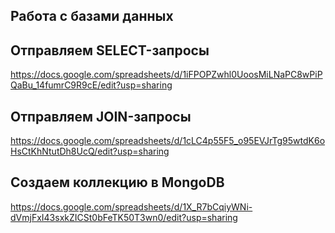 ## Работа с базами данных
## Отправляем SELECT-запросы
<https://docs.google.com/spreadsheets/d/1iFPOPZwhl0UoosMiLNaPC8wPiPQaBu_14fumrC9R9cE/edit?usp=sharing>
## Отправляем JOIN-запросы
<https://docs.google.com/spreadsheets/d/1cLC4p55F5_o95EVJrTg95wtdK6oHsCtKhNtutDh8UcQ/edit?usp=sharing>
## Создаем коллекцию в MongoDB
<https://docs.google.com/spreadsheets/d/1X_R7bCqiyWNi-dVmjFxI43sxkZICSt0bFeTK50T3wn0/edit?usp=sharing>
